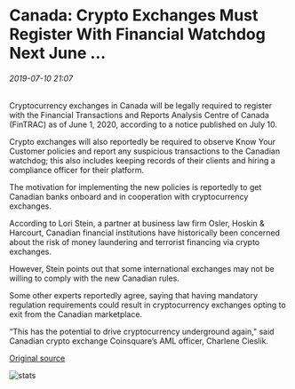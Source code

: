# Canada: Crypto Exchanges Must Register With Financial Watchdog Next June ...

###### 2019-07-10 21:07

Cryptocurrency exchanges in Canada will be legally required to register with the Financial Transactions and Reports Analysis Centre of Canada (FinTRAC) as of June 1, 2020, according to a notice published on July 10.

Crypto exchanges will also reportedly be required to observe Know Your Customer policies and report any suspicious transactions to the Canadian watchdog; this also includes keeping records of their clients and hiring a compliance officer for their platform.

The motivation for implementing the new policies is reportedly to get Canadian banks onboard and in cooperation with cryptocurrency exchanges.

According to Lori Stein, a partner at business law firm Osler, Hoskin & Harcourt, Canadian financial institutions have historically been concerned about the risk of money laundering and terrorist financing via crypto exchanges.

However, Stein points out that some international exchanges may not be willing to comply with the new Canadian rules.

Some other experts reportedly agree, saying that having mandatory regulation requirements could result in cryptocurrency exchanges opting to exit from the Canadian marketplace.

“This has the potential to drive cryptocurrency underground again," said Canadian crypto exchange Coinsquare’s AML officer, Charlene Cieslik.

[Original source](https://cointelegraph.com/news/canada-crypto-exchanges-must-register-with-financial-watchdog-next-june)

![stats](https://c.statcounter.com/11760860/0/a89fa40b/1/ "stats")